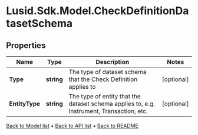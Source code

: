 # Lusid.Sdk.Model.CheckDefinitionDatasetSchema

## Properties

Name | Type | Description | Notes
------------ | ------------- | ------------- | -------------
**Type** | **string** | The type of dataset schema that the Check Definition applies to | [optional] 
**EntityType** | **string** | The type of entity that the dataset schema applies to, e.g. Instrument, Transaction, etc. | [optional] 

[Back to Model list](../README.md#documentation-for-models) &#8226; [Back to API list](../README.md#documentation-for-api-endpoints) &#8226; [Back to README](../README.md)

